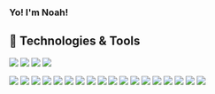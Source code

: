 ### Yo! I'm Noah!

<!--
**noahwill/noahwill** is a ✨ _special_ ✨ repository because its `README.md` (this file) appears on your GitHub profile.

Here are some ideas to get you started:

- 🔭 I’m currently working on ...
- 🌱 I’m currently learning front end technologies: 
- 👯 I’m looking to collaborate on ...
- 🤔 I’m looking for help with ...
- 💬 Ask me about ...
- 📫 How to reach me: ...
- 😄 Pronouns: ...
- ⚡ Fun fact: ...
-->

## 🔧 Technologies & Tools
![](https://img.shields.io/badge/Using-informational?style=flat&logo=&Color=white&color=62D496)
![](https://img.shields.io/badge/Refreshing-informational?style=flat&logo=&Color=white&color=3F8AFB)
![](https://img.shields.io/badge/Learning-informational?style=flat&logo=&Color=white&color=FFBE45) 
![](https://img.shields.io/badge/Want_To_Learn-informational?style=flat&logo=&Color=white&color=EC524A)

![](https://img.shields.io/badge/Code-Golang-informational?style=flat&logo=go&logoColor=white&color=62D496)
![](https://img.shields.io/badge/Cloud-AWS-informational?style=flat&logo=amazon&logoColor=white&color=62D496)
![](https://img.shields.io/badge/Tools-SQL-informational?style=flat&logo=postgresql&logoColor=white&color=62D496)
![](https://img.shields.io/badge/Editor-VSCode-informational?style=flat&logo=visual-studio-code&logoColor=white&color=62D496)
![](https://img.shields.io/badge/Tools-Postman-informational?style=flat&logo=postman&logoColor=white&color=62D496)
![](https://img.shields.io/badge/APIs-Slack-informational?style=flat&logo=slack&logoColor=white&color=62D496)
![](https://img.shields.io/badge/Code-Java-informational?style=flat&logo=java&logoColor=white&color=3F8AFB)
![](https://img.shields.io/badge/Code-C-informational?style=flat&logo=c&logoColor=white&color=3F8AFB)
![](https://img.shields.io/badge/Code-Python-informational?style=flat&logo=python&logoColor=white&color=3F8AFB)
![](https://img.shields.io/badge/Libraries-pandas-informational?style=flat&logo=pandas&logoColor=white&color=3F8AFB)
![](https://img.shields.io/badge/Libraries-matploi-informational?style=flat&logo=pandas&logoColor=white&color=3F8AFB)
![](https://img.shields.io/badge/Framework-React.js-informational?style=flat&logo=react&logoColor=white&color=FFBE45)
![](https://img.shields.io/badge/Code-Javascript-informational?style=flat&logo=javascript&logoColor=white&color=FFBE45)
![](https://img.shields.io/badge/Code-HTML-informational?style=flat&logo=html5&logoColor=white&color=FFBE45)
![](https://img.shields.io/badge/Code-CSS-informational?style=flat&logo=css3&logoColor=white&color=FFBE45)
![](https://img.shields.io/badge/Tools-Docker-informational?style=flat&logo=docker&logoColor=white&color=EC524A)
![](https://img.shields.io/badge/Tools-Kubernetes-informational?style=flat&logo=kubernetes&logoColor=white&color=EC524A)
![](https://img.shields.io/badge/Libraries-TensorFlow-informational?style=flat&logo=tensorflow&logoColor=white&color=EC524A)
